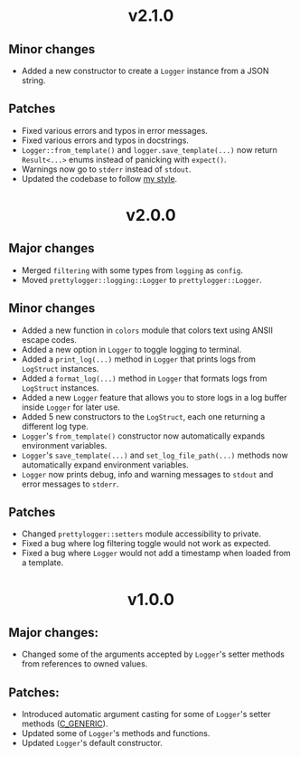 <h1 align="center">
v2.1.0
</h1>

## Minor changes
* Added a new constructor to create a `Logger` instance from a JSON string.

## Patches
* Fixed various errors and typos in error messages.
* Fixed various errors and typos in docstrings.
* `Logger::from_template()` and `logger.save_template(...)` now return
`Result<...>` enums instead of panicking with `expect()`.
* Warnings now go to `stderr` instead of `stdout`.
* Updated the codebase to follow
[my style](https://github.com/tpaau-17DB/coding-style/blob/main/src/RUST.md).


<h1 align="center">
v2.0.0
</h1>

## Major changes
* Merged `filtering` with some types from `logging` as `config`.
* Moved `prettylogger::logging::Logger` to `prettylogger::Logger`.

## Minor changes
* Added a new function in `colors` module that colors text using ANSII escape
codes.
* Added a new option in `Logger` to toggle logging to terminal.
* Added a `print_log(...)` method in `Logger` that prints logs from `LogStruct`
instances.
* Added a `format_log(...)` method in `Logger` that formats logs from
`LogStruct` instances.
* Added a new `Logger` feature that allows you to store logs in a log buffer
inside `Logger` for later use.
* Added 5 new constructors to the `LogStruct`, each one returning a different
log type.
* `Logger`'s `from_template()` constructor now automatically expands environment
variables.
* `Logger`'s `save_template(...)` and `set_log_file_path(...)` methods now
automatically expand environment variables.
* `Logger` now prints debug, info and warning messages to `stdout` and error
messages to `stderr`.

## Patches
* Changed `prettylogger::setters` module accessibility to private.
* Fixed a bug where log filtering toggle would not work as expected.
* Fixed a bug where `Logger` would not add a timestamp when loaded from a
template.


<h1 align="center">
v1.0.0
</h1>

## Major changes:
* Changed some of the arguments accepted by `Logger`'s setter methods from
references to owned values.

## Patches:
* Introduced automatic argument casting for some of `Logger`'s setter methods ([C_GENERIC](https://rust-lang.github.io/api-guidelines/flexibility.html#c-generic)).
* Updated some of `Logger`'s methods and functions.
* Updated `Logger`'s default constructor.
